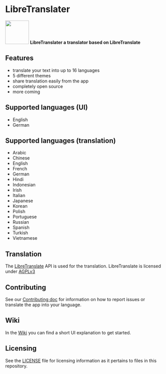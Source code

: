 # LibreTranslater

<img src="https://gitlab.com/BeowuIf/libretranslater/-/raw/master/app/src/main/ic_launcher-playstore.png" height=75px> **LibreTranslater a translator based on LibreTranslate**

## Features
- translate your text into up to 16 languages
- 5 different themes
- share translation easily from the app
- completely open source
- more coming

## Supported languages (UI)
- English
- German

## Supported languages (translation)
- Arabic
- Chinese
- English
- French
- German
- Hindi
- Indonesian
- Irish
- Italian
- Japanese
- Korean
- Polish
- Portuguese
- Russian
- Spanish
- Turkish
- Vietnamese

## Translation
The [LibreTranslate](https://libretranslate.de/) API is used for the translation. LibreTranslate is licensed under [AGPLv3](https://www.gnu.org/licenses/agpl-3.0.en.html)

## Contributing
See our [Contributing doc](CONTRIBUTING.md) for information on how to report issues or translate the app into your language.

## Wiki
In the [Wiki](https://gitlab.com/BeowuIf/libretranslater/-/wikis/home) you can find a short UI explanation to get started.

## Licensing
See the [LICENSE](LICENSE) file for licensing information as it pertains to files in this repository.
